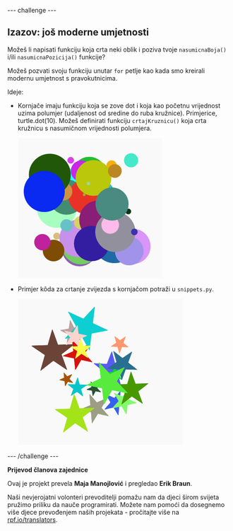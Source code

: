 --- challenge ---

## Izazov: još moderne umjetnosti

Možeš li napisati funkciju koja crta neki oblik i poziva tvoje `nasumicnaBoja()` i/ili `nasumicnaPozicija()` funkcije?

Možeš pozvati svoju funkciju unutar `for` petlje kao kada smo kreirali modernu umjetnost s pravokutnicima.

Ideje:

- Kornjače imaju funkciju koja se zove dot i koja kao početnu vrijednost uzima polumjer (udaljenost od sredine do ruba kružnice). Primjerice, turtle.dot(10). Možeš definirati funkciju `crtajKruznicu()` koja crta kružnicu s nasumičnom vrijednosti polumjera.
    
    ![screenshot](images/modern-circles.png)

- Primjer kôda za crtanje zvijezda s kornjačom potraži u `snippets.py`.
    
    ![screenshot](images/modern-stars.png)

--- /challenge ---


**Prijevod članova zajednice**

Ovaj je projekt prevela **Maja Manojlović** i pregledao **Erik Braun**.

Naši nevjerojatni volonteri prevoditelji pomažu nam da djeci širom svijeta pružimo priliku da nauče programirati. Možete nam pomoći da dosegnemo više djece prevođenjem naših projekata - pročitajte više na [rpf.io/translators](https://rpf.io/translators).